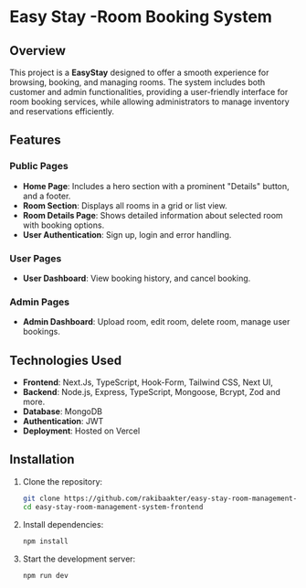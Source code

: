 # Easy Stay -Room Booking System

## Overview

This project is a **EasyStay** designed to offer a smooth experience for browsing, booking, and managing rooms. The system includes both customer and admin functionalities, providing a user-friendly interface for room booking services, while allowing administrators to manage inventory and reservations efficiently.

## Features

### Public Pages

- **Home Page**: Includes a hero section with a prominent "Details" button, and a footer.
- **Room Section**: Displays all rooms in a grid or list view.
- **Room Details Page**: Shows detailed information about selected room with booking options.
- **User Authentication**: Sign up, login and error handling.

### User Pages

- **User Dashboard**: View booking history, and cancel booking.

### Admin Pages

- **Admin Dashboard**: Upload room, edit room, delete room, manage user bookings.


## Technologies Used

- **Frontend**: Next.Js, TypeScript, Hook-Form, Tailwind CSS, Next UI,
- **Backend**: Node.js, Express, TypeScript, Mongoose, Bcrypt, Zod and more.
- **Database**: MongoDB
- **Authentication**: JWT
- **Deployment**: Hosted on Vercel

## Installation

1. Clone the repository:
   ```bash
   git clone https://github.com/rakibaakter/easy-stay-room-management-system-frontend.git
   cd easy-stay-room-management-system-frontend
   ```
2. Install dependencies:

   ```bash
   npm install
   ```

3. Start the development server:

   ```bash
   npm run dev
   ```
```
